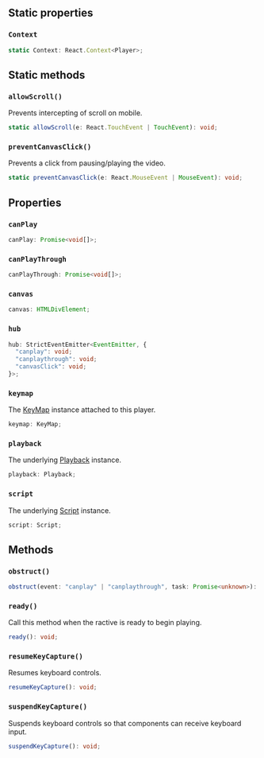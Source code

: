 ## Static properties

### `Context`
```typescript
static Context: React.Context<Player>;
```

## Static methods

### `allowScroll()`

Prevents intercepting of scroll on mobile.

```typescript
static allowScroll(e: React.TouchEvent | TouchEvent): void;
```

### `preventCanvasClick()`

Prevents a click from pausing/playing the video.

```typescript
static preventCanvasClick(e: React.MouseEvent | MouseEvent): void;
```

## Properties

### `canPlay`

```typescript
canPlay: Promise<void[]>;
```

### `canPlayThrough`

```typescript
canPlayThrough: Promise<void[]>;
```

### `canvas`

```typescript
canvas: HTMLDivElement;
```

### `hub`

```typescript
hub: StrictEventEmitter<EventEmitter, {
  "canplay": void;
  "canplaythrough": void;
  "canvasClick": void;
}>;
```

### `keymap`

The [KeyMap](/docs/reference/KeyMap/) instance attached to this player.

```typescript
keymap: KeyMap;
```

### `playback`

The underlying [Playback](/docs/reference/Playback/) instance.

```typescript
playback: Playback;
```

### `script`

The underlying [Script](/docs/reference/Script/) instance.

```typescript
script: Script;
```

## Methods

### `obstruct()`

```typescript
obstruct(event: "canplay" | "canplaythrough", task: Promise<unknown>): void;
```

### `ready()`

Call this method when the ractive is ready to begin playing.

```typescript
ready(): void;
```

### `resumeKeyCapture()`

Resumes keyboard controls.

```typescript
resumeKeyCapture(): void;
```

### `suspendKeyCapture()`

Suspends keyboard controls so that components can receive keyboard input.

```typescript
suspendKeyCapture(): void;
```
